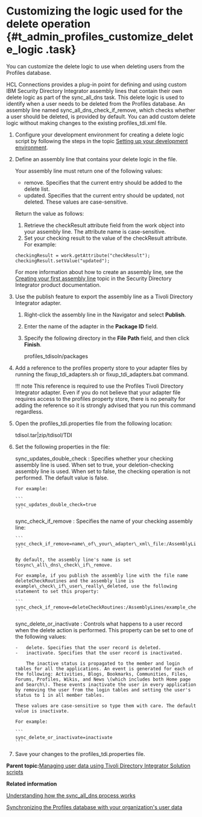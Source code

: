 # Customizing the logic used for the delete operation {#t_admin_profiles_customize_delete_logic .task}

You can customize the delete logic to use when deleting users from the Profiles database.

HCL Connections provides a plug-in point for defining and using custom IBM Security Directory Integrator assembly lines that contain their own delete logic as part of the sync\_all\_dns task. This delete logic is used to identify when a user needs to be deleted from the Profiles database. An assembly line named sync\_all\_dns\_check\_if\_remove, which checks whether a user should be deleted, is provided by default. You can add custom delete logic without making changes to the existing profiles\_tdi.xml file.

1.  Configure your development environment for creating a delete logic script by following the steps in the topic [Setting up your development environment](t_admin_profiles_config_tdi_dev_environment.md#).

2.  Define an assembly line that contains your delete logic in the file.

    Your assembly line must return one of the following values:

    -   remove. Specifies that the current entry should be added to the delete list.
    -   updated. Specifies that the current entry should be updated, not deleted.
    These values are case-sensitive.

    Return the value as follows:

    1.  Retrieve the checkResult attribute field from the work object into your assembly line. The attribute name is case-sensitive.
    2.  Set your checking result to the value of the checkResult attribute.
    For example:

    ```
    checkingResult = work.getAttribute("checkResult");
    checkingResult.setValue("updated");
    ```

    For more information about how to create an assembly line, see the [Creating your first assembly line](https://www.ibm.com/docs/sdi/7.2.0?topic=integrator-creating-your-first-assemblyline) topic in the Security Directory Integrator product documentation.

3.  Use the publish feature to export the assembly line as a Tivoli Directory Integrator adapter.

    1.  Right-click the assembly line in the Navigator and select **Publish**.

    2.  Enter the name of the adapter in the **Package ID** field.

    3.  Specify the following directory in the **File Path** field, and then click **Finish**.

        profiles\_tdisoln/packages

4.  Add a reference to the profiles property store to your adapter files by running the fixup\_tdi\_adapters.sh or fixup\_tdi\_adapters.bat command.

    !!! note
    This reference is required to use the Profiles Tivoli Directory Integrator adapter. Even if you do not believe that your adapter file requires access to the profiles property store, there is no penalty for adding the reference so it is strongly advised that you run this command regardless.

5.  Open the profiles\_tdi.properties file from the following location:

    tdisol.tar\|zip/tdisol/TDI

6.  Set the following properties in the file:

    sync\_updates\_double\_check
    :   Specifies whether your checking assembly line is used. When set to true, your deletion-checking assembly line is used. When set to false, the checking operation is not performed. The default value is false.

        For example:

        ```
        sync_updates_double_check=true
        ```

    sync\_check\_if\_remove
    :   Specifies the name of your checking assembly line:

        ```
        sync_check_if_remove=name\_of\_your\_adapter\_xml\_file:/AssemblyLines/name\_of\_your\_assemblyline
        ```

        By default, the assembly line's name is set tosync\_all\_dns\_check\_if\_remove.

        For example, if you publish the assembly line with the file name deleteCheckRoutines and the assembly line is example\_check\_if\_user\_really\_deleted, use the following statement to set this property:

        ```
        sync_check_if_remove=deleteCheckRoutines:/AssemblyLines/example_check_if_user_really_deleted
        ```

    sync\_delete\_or\_inactivate
    :   Controls what happens to a user record when the delete action is performed. This property can be set to one of the following values:

        -   delete. Specifies that the user record is deleted.
        -   inactivate. Specifies that the user record is inactivated.

            The inactive status is propagated to the member and login tables for all the applications. An event is generated for each of the following: Activities, Blogs, Bookmarks, Communities, Files, Forums, Profiles, Wikis, and News \(which includes both Home page and Search\). These events inactivate the user in every application by removing the user from the login tables and setting the user's status to 1 in all member tables.

        These values are case-sensitive so type them with care. The default value is inactivate.

        For example:

        ```
        sync_delete_or_inactivate=inactivate
        ```

7.  Save your changes to the profiles\_tdi.properties file.


**Parent topic:**[Managing user data using Tivoli Directory Integrator Solution scripts](../admin/c_admin_profiles_updating_ldap.md)

**Related information**  


[Understanding how the sync\_all\_dns process works](../admin/c_admin_profiles_sync_ldap_understanding.md)

[Synchronizing the Profiles database with your organization's user data](../admin/t_admin_profiles_sync_ldap.md)

